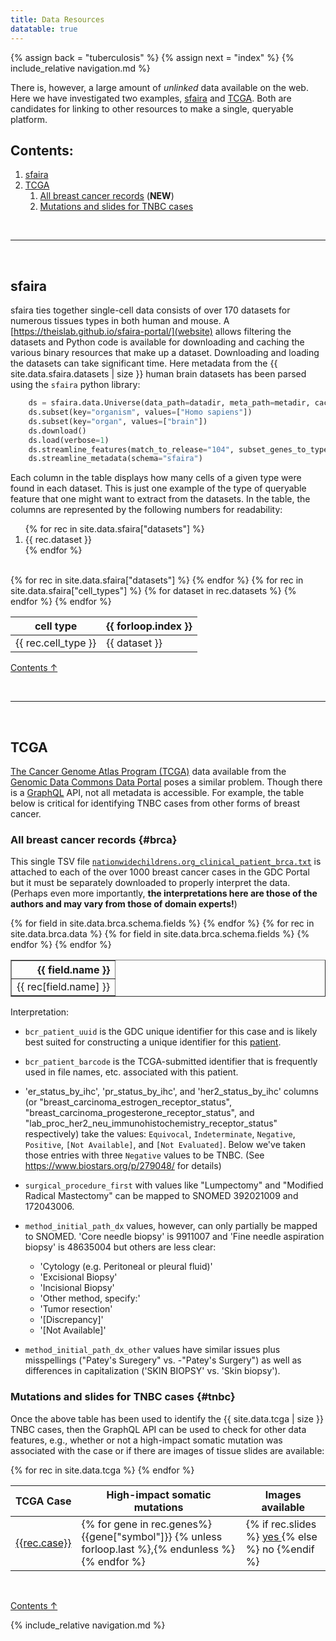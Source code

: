 ```yaml
---
title: Data Resources
datatable: true
---
```


{% assign back = "tuberculosis" %}
{% assign next = "index" %}
{% include_relative navigation.md %}

There is, however, a large amount of <i>unlinked</i> data available
on the web. Here we have investigated two examples, [sfaira](#sfaira)
and [TCGA](#tcga). Both are candidates for linking to other
resources to make a single, queryable platform.

## Contents:

<ol>
  <li><a href="#sfaira">sfaira</a></li>
  <li><a href="#tcga">TCGA</a>
     <ol>
        <li><a href="#brca">All breast cancer records</a> (<b>NEW</b>)</li>
        <li><a href="#tnbc">Mutations and slides for TNBC cases</a></li>
     </ol>
  </li>
</ol>

<br/>

----

<br/>

## sfaira

sfaira ties together single-cell data consists of over 170 datasets for numerous tissues
types in both human and mouse. A [https://theislab.github.io/sfaira-portal/](website)
allows filtering the datasets and Python code is available for downloading and caching
the various binary resources that make up a dataset. Downloading and loading the datasets can take
significant time. Here metadata from the {{ site.data.sfaira.datasets | size }}
human brain datasets has been parsed using the `sfaira` python library:

```python
    ds = sfaira.data.Universe(data_path=datadir, meta_path=metadir, cache_path=cachedir)
    ds.subset(key="organism", values=["Homo sapiens"])
    ds.subset(key="organ", values=["brain"])
    ds.download()
    ds.load(verbose=1)
    ds.streamline_features(match_to_release="104", subset_genes_to_type="protein_coding")
    ds.streamline_metadata(schema="sfaira")
```

Each column in the table displays how many cells of a given type were found in each dataset.
This is just one example of the type of queryable feature that one might want to extract from
the datasets. In the table, the columns are represented by the following numbers for readability:
<ol>
{% for rec in site.data.sfaira["datasets"] %}
   <li>{{ rec.dataset }}</li>
{% endfor %}
</ol>

<br/>

<table class="display" id="sfaira_table">
    <thead>
        <tr>
        <th>cell type</th>
{% for rec in site.data.sfaira["datasets"] %}
        <th>{{ forloop.index }}</th>
{% endfor %}
        </tr>
    </thead>
    <tbody>
{% for rec in site.data.sfaira["cell_types"] %}
        <tr>
            <td>{{ rec.cell_type }}</td>
{% for dataset in rec.datasets %}
            <td>{{ dataset }}</td>
{% endfor %}
        </tr>
{% endfor %}
    </tbody>
</table>

[Contents ↑](#contents)

<br/>

----

<br/>

## TCGA

[The Cancer Genome Atlas Program (TCGA)](https://www.cancer.gov/about-nci/organization/ccg/research/structural-genomics/tcga)
data available from the [Genomic Data Commons Data Portal](https://portal.gdc.cancer.gov/)
poses a similar problem. Though there is a [GraphQL](https://graphql.org/)
API, not all metadata is accessible. For example, the table below is critical
for identifying TNBC cases from other forms of breast cancer.

### All breast cancer records {#brca}

This single TSV file
[`nationwidechildrens.org_clinical_patient_brca.txt`](https://portal.gdc.cancer.gov/files/8162d394-8b64-4da2-9f5b-d164c54b9608)
is attached to each of the over 1000 breast cancer cases in the GDC Portal but
it must be separately downloaded to properly interpret the data. (Perhaps even
more importantly, **the interpretations here are those of the authors and may
vary from those of domain experts!**)

<div>
<style scoped>
    .dataframe tbody tr th:only-of-type {
        vertical-align: middle;
    }

    .dataframe tbody tr th {
        vertical-align: top;
    }

    .dataframe thead th {
        text-align: right;
    }
</style>
<table border="1" class="display" id="nb1_table">
  <thead>
    <tr style="text-align: right;">
      {% for field in site.data.brca.schema.fields %}
      <th>{{ field.name }}</th>
      {% endfor %}
    </tr>
  </thead>
  <tbody>
    {% for rec in site.data.brca.data %}
    <tr>
      {% for field in site.data.brca.schema.fields %}
      <td>{{ rec[field.name] }}</td>
      {% endfor %}
    </tr>
    {% endfor %}
  </tbody>
</table>
</div>

Interpretation:

 * `bcr_patient_uuid` is the GDC unique identifier for this case and is likely
   best suited for constructing a unique identifier for this [patient](https://schema.org/Patient).

* `bcr_patient_barcode` is the TCGA-submitted identifier that is frequently
  used in file names, etc. associated with this patient.

* 'er_status_by_ihc', 'pr_status_by_ihc', and 'her2_status_by_ihc' columns (or
  "breast_carcinoma_estrogen_receptor_status",
  "breast_carcinoma_progesterone_receptor_status", and
  "lab_proc_her2_neu_immunohistochemistry_receptor_status" respectively) take
  the values: `Equivocal`, `Indeterminate`, `Negative`, `Positive`,
  `[Not Available]`, and `[Not Evaluated]`. Below we've taken those entries
  with three `Negative` values to be TNBC.
  (See <https://www.biostars.org/p/279048/> for details)

* `surgical_procedure_first` with values like "Lumpectomy" and "Modified Radical Mastectomy"
  can be mapped to SNOMED 392021009 and 172043006.

* `method_initial_path_dx` values, however, can only partially be mapped to SNOMED.
   'Core needle biopsy' is 9911007 and 'Fine needle aspiration biopsy' is 48635004
   but others are less clear:
   - 'Cytology (e.g. Peritoneal or pleural fluid)'
   - 'Excisional Biopsy'
   - 'Incisional Biopsy'
   - 'Other method, specify:'
   - 'Tumor resection'
   - '[Discrepancy]'
   - '[Not Available]'

* `method_initial_path_dx_other` values have similar issues plus misspellings
   ("Patey's Suregery" vs. -"Patey's Surgery") as well as differences in
   capitalization ('SKIN BIOPSY' vs. 'Skin biopsy').

### Mutations and slides for TNBC cases {#tnbc}

Once the above table has been used to identify the {{ site.data.tcga | size }}
TNBC cases, then the GraphQL API can be used to check for other data features,
e.g., whether or not a high-impact somatic mutation was associated with the
case or if there are images of tissue slides are available:

<table class="display" id="tcga_table">
    <thead>
        <tr>
        <th>TCGA Case</th>
        <th>High-impact somatic mutations</th>
        <th>Images available</th>
        </tr>
    </thead>
    <tbody>
{% for rec in site.data.tcga %}
        <tr>
            <td><a href="https://portal.gdc.cancer.gov/cases/{{ rec.case }}">{{rec.case}}</a></td>
            <td>{% for gene in rec.genes%}
                {{gene["symbol"]}} {% unless forloop.last %},{% endunless %}
                {% endfor %}
            </td>
            <td>
                {% if rec.slides %}
                <a href="https://portal.gdc.cancer.gov/repository?filters=%7B%22content%22%3A%5B%7B%22content%22%3A%7B%22field%22%3A%22cases.case_id%22%2C%22value%22%3A%5B%22{{rec.case}}%22%5D%7D%2C%22op%22%3A%22in%22%7D%2C%7B%22content%22%3A%7B%22field%22%3A%22files.experimental_strategy%22%2C%22value%22%3A%5B%22Tissue%20Slide%22%5D%7D%2C%22op%22%3A%22in%22%7D%5D%2C%22op%22%3A%22and%22%7D&searchTableTab=files">
                    yes
                </a>
                {% else %}
                no
                {%endif %}
            </td>
        </tr>
{% endfor %}
    </tbody>
</table>

<br/>

[Contents ↑](#contents)

{% include_relative navigation.md %}

<script>
$(document).ready( function () {
    $('#tcga_table').DataTable();
} );
$(document).ready( function () {
    $('#sfaira_table').DataTable();
} );
$(document).ready( function () {
    $('#nb1_table').DataTable( {
          "scrollX": true
    });
} );
</script>
